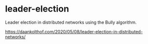 # leader-election
Leader election in distributed networks using the Bully algorithm.

https://daankolthof.com/2020/05/08/leader-election-in-distributed-networks/
